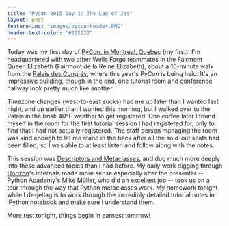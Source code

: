 ```yaml
---
title: "PyCon 2015 Day 1: The Lag of Jet"
layout: post
feature-img: "images/pycon-header.PNG"
header-text-color: "#222222"
---
```


Today was my first day of [PyCon, in Montr&eacute;al, Quebec](http://us.pycon.org/2015/) (my first). I'm headquartered with two other Wells Fargo teammates in the Fairmont Queen Elizabeth (Fairmont de la Reine Elizabeth), about a 10-minute walk from the [Palais des Congr&eacute;s](http://congresmtl.com/en/), where this year's PyCon is being held. It's an impressive building, though in the end, one tutorial room and conference hallway look pretty much like another.

Timezone changes (west-to-east sucks) had me up later than I wanted last night, and up earlier than I wanted this morning, but I walked over to the Palais in the brisk 40&deg;F weather to get registered. One coffee later I found myself in the room for the first tutorial session I had registered for, only to find that I had not actually registered. The staff person managing the room was kind enough to let me stand in the back after all the sold-out seats had been filled, so I was able to at least listen and follow along with the notes.

This session was [Descriptors and Metaclasses](https://us.pycon.org/2015/schedule/presentation/302/), and dug much more deeply into these advanced topics than I had before. My daily work digging through [Horizon](https://www.openstack.org/software/openstack-dashboard/)'s internals made more sense especially after the presenter -- Python Academy's Mike M&uuml;ller, who did an excellent job -- took us on a tour through the way that Python metaclasses work. My homework tonight while I de-jetlag is to work through the incredibly detailed tutorial notes in iPython notebook and make sure I understand them.

More rest tonight, things begin in earnest tomrrow!
